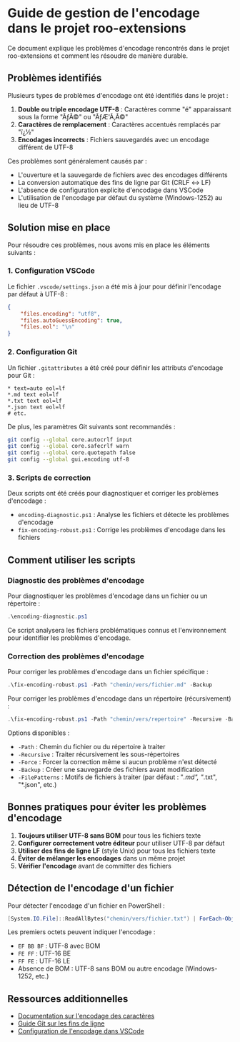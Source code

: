 # Guide de gestion de l'encodage dans le projet roo-extensions

Ce document explique les problèmes d'encodage rencontrés dans le projet roo-extensions et comment les résoudre de manière durable.

## Problèmes identifiés

Plusieurs types de problèmes d'encodage ont été identifiés dans le projet :

1. **Double ou triple encodage UTF-8** : Caractères comme "é" apparaissant sous la forme "ÃƒÂ©" ou "ÃƒÆ'Ã‚Â©"
2. **Caractères de remplacement** : Caractères accentués remplacés par "ï¿½"
3. **Encodages incorrects** : Fichiers sauvegardés avec un encodage différent de UTF-8

Ces problèmes sont généralement causés par :

- L'ouverture et la sauvegarde de fichiers avec des encodages différents
- La conversion automatique des fins de ligne par Git (CRLF ↔ LF)
- L'absence de configuration explicite d'encodage dans VSCode
- L'utilisation de l'encodage par défaut du système (Windows-1252) au lieu de UTF-8

## Solution mise en place

Pour résoudre ces problèmes, nous avons mis en place les éléments suivants :

### 1. Configuration VSCode

Le fichier `.vscode/settings.json` a été mis à jour pour définir l'encodage par défaut à UTF-8 :

```json
{
    "files.encoding": "utf8",
    "files.autoGuessEncoding": true,
    "files.eol": "\n"
}
```

### 2. Configuration Git

Un fichier `.gitattributes` a été créé pour définir les attributs d'encodage pour Git :

```
* text=auto eol=lf
*.md text eol=lf
*.txt text eol=lf
*.json text eol=lf
# etc.
```

De plus, les paramètres Git suivants sont recommandés :

```bash
git config --global core.autocrlf input
git config --global core.safecrlf warn
git config --global core.quotepath false
git config --global gui.encoding utf-8
```

### 3. Scripts de correction

Deux scripts ont été créés pour diagnostiquer et corriger les problèmes d'encodage :

- `encoding-diagnostic.ps1` : Analyse les fichiers et détecte les problèmes d'encodage
- `fix-encoding-robust.ps1` : Corrige les problèmes d'encodage dans les fichiers

## Comment utiliser les scripts

### Diagnostic des problèmes d'encodage

Pour diagnostiquer les problèmes d'encodage dans un fichier ou un répertoire :

```powershell
.\encoding-diagnostic.ps1
```

Ce script analysera les fichiers problématiques connus et l'environnement pour identifier les problèmes d'encodage.

### Correction des problèmes d'encodage

Pour corriger les problèmes d'encodage dans un fichier spécifique :

```powershell
.\fix-encoding-robust.ps1 -Path "chemin/vers/fichier.md" -Backup
```

Pour corriger les problèmes d'encodage dans un répertoire (récursivement) :

```powershell
.\fix-encoding-robust.ps1 -Path "chemin/vers/repertoire" -Recursive -Backup
```

Options disponibles :
- `-Path` : Chemin du fichier ou du répertoire à traiter
- `-Recursive` : Traiter récursivement les sous-répertoires
- `-Force` : Forcer la correction même si aucun problème n'est détecté
- `-Backup` : Créer une sauvegarde des fichiers avant modification
- `-FilePatterns` : Motifs de fichiers à traiter (par défaut : "*.md", "*.txt", "*.json", etc.)

## Bonnes pratiques pour éviter les problèmes d'encodage

1. **Toujours utiliser UTF-8 sans BOM** pour tous les fichiers texte
2. **Configurer correctement votre éditeur** pour utiliser UTF-8 par défaut
3. **Utiliser des fins de ligne LF** (style Unix) pour tous les fichiers texte
4. **Éviter de mélanger les encodages** dans un même projet
5. **Vérifier l'encodage** avant de committer des fichiers

## Détection de l'encodage d'un fichier

Pour détecter l'encodage d'un fichier en PowerShell :

```powershell
[System.IO.File]::ReadAllBytes("chemin/vers/fichier.txt") | ForEach-Object { "{0:X2}" -f $_ } | Select-Object -First 10
```

Les premiers octets peuvent indiquer l'encodage :
- `EF BB BF` : UTF-8 avec BOM
- `FE FF` : UTF-16 BE
- `FF FE` : UTF-16 LE
- Absence de BOM : UTF-8 sans BOM ou autre encodage (Windows-1252, etc.)

## Ressources additionnelles

- [Documentation sur l'encodage des caractères](https://docs.microsoft.com/fr-fr/dotnet/api/system.text.encoding)
- [Guide Git sur les fins de ligne](https://docs.github.com/en/get-started/getting-started-with-git/configuring-git-to-handle-line-endings)
- [Configuration de l'encodage dans VSCode](https://code.visualstudio.com/docs/getstarted/settings)